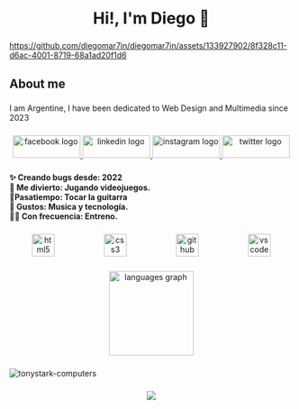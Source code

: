 <h1 align="center">Hi!, I'm Diego 🤘</h1>

###

  https://github.com/diegomar7in/diegomar7in/assets/133927902/8f328c11-d6ac-4001-8719-68a1ad20f1d6

###

<h2 align="left">About me</h2>

###

<p align="left">I am Argentine, I have been dedicated to Web Design and Multimedia since 2023</p>

###

<div align="center">
  <a href="https://www.facebook.com/profile.php?id=100087052397985&mibextid=ZbWKwL">
      <img src="https://raw.githubusercontent.com/maurodesouza/profile-readme-generator/master/src/assets/icons/social/facebook/default.svg" width="120" height="40" alt="facebook logo"  />
  </a>

  <a href="https://www.linkedin.com/in/diego-franco-240170244">
    <img src="https://raw.githubusercontent.com/maurodesouza/profile-readme-generator/master/src/assets/icons/social/linkedin/default.svg" width="120" height="40" alt="linkedin logo"  />
  </a>

  <a href="https://instagram.com/diegomar7in?utm_source=qr&igshid=MzNlNGNkZWQ4Mg%3D%3D">
    <img src="https://raw.githubusercontent.com/maurodesouza/profile-readme-generator/master/src/assets/icons/social/instagram/default.svg" width="120" height="40" alt="instagram logo"  />
  </a>

  <a href="https://twitter.com/__diegomartin?t=LdqkzloQHOFrSnoSP6qeSw&s=09">
      <img src="https://raw.githubusercontent.com/maurodesouza/profile-readme-generator/master/src/assets/icons/social/twitter/default.svg" width="120" height="40" alt="twitter logo"  />
  </a>
</div>

###

<h4 align="left">✨ Creando bugs desde: 2022 <br>🎲 Me divierto: Jugando videojuegos.<br>🎸Pasatiempo: Tocar la guitarra<br>🤩 Gustos: Musica y tecnología.<br>🤸‍♂️ Con frecuencia: Entreno.</h4>

###

<div align="center">
  <img src="https://cdn.jsdelivr.net/gh/devicons/devicon/icons/html5/html5-original.svg" height="40" alt="html5 logo"  />
  <img width="80" />
  <img src="https://cdn.jsdelivr.net/gh/devicons/devicon/icons/css3/css3-original.svg" height="40" alt="css3 logo"  />
  <img width="80" />
  <img src="https://cdn.jsdelivr.net/gh/devicons/devicon/icons/github/github-original.svg" height="40" alt="github logo"  />
  <img width="80" />
  <img src="https://cdn.jsdelivr.net/gh/devicons/devicon/icons/vscode/vscode-original.svg" height="40" alt="vscode logo"  />
</div>

###

<p align="left"></p>

###

<div align="center">
  <img src="https://github-readme-stats.vercel.app/api/top-langs?username=diegomar7in&locale=en&hide_title=true&layout=compact&card_width=320&langs_count=10&theme=vue-dark&hide_border=true&order=2" height="150" alt="languages graph"  />
</div>

###

![tonystark-computers](https://github.com/diegomar7in/diegomar7in/assets/133927902/c8dd8654-489c-4e71-b09c-025616de2376)

###

<div align="center">
  <img src="![tonystark-computers](https://github.com/diegomar7in/diegomar7in/assets/133927902/c8dd8654-489c-4e71-b09c-025616de2376)"  />
</div>
